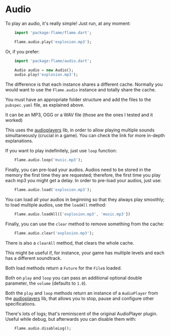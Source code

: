 # Audio

To play an audio, it's really simple! Just run, at any moment:

```dart
    import 'package:flame/flame.dart';

    Flame.audio.play('explosion.mp3');
```

Or, if you prefer:

```dart
    import 'package:flame/audio.dart';

    Audio audio = new Audio();
    audio.play('explosion.mp3');
```

The difference is that each instance shares a different cache. Normally you would want to use the `Flame.audio` instance and totally share the cache.

You must have an appropriate folder structure and add the files to the `pubspec.yaml` file, as explained above.

It can be an MP3, OGG or a WAV file (those are the ones I tested and it worked)

This uses the [audioplayers](https://github.com/luanpotter/audioplayer) lib, in order to allow playing multiple sounds simultaneously (crucial in a game). You can check the link for more in-depth explanations.

If you want to play indefinitely, just use `loop` function:

```dart
    Flame.audio.loop('music.mp3');
```

Finally, you can pre-load your audios. Audios need to be stored in the memory the first time they are requested; therefore, the first time you play each mp3 you might get a delay. In order to pre-load your audios, just use:

```dart
    Flame.audio.load('explosion.mp3');
```

You can load all your audios in beginning so that they always play smoothly; to load multiple audios, use the `loadAll` method:

```dart
    Flame.audio.loadAll(['explosion.mp3', 'music.mp3'])
```

Finally, you can use the `clear` method to remove something from the cache:

```dart
    Flame.audio.clear('explosion.mp3');
```

There is also a `clearAll` method, that clears the whole cache.

This might be useful if, for instance, your game has multiple levels and each has a different soundtrack.

Both load methods return a `Future` for the `File`s loaded.

Both on `play` and `loop` you can pass an additional optional double parameter, the `volume` (defaults to `1.0`).

Both the `play` and `loop` methods return an instance of a `AudioPlayer` from the [audioplayers](https://github.com/luanpotter/audioplayer) lib, that allows you to stop, pause and configure other specifications.

There's lots of logs; that's reminiscent of the original AudioPlayer plugin. Useful while debug, but afterwards you can disable them with:

```dart
    Flame.audio.disableLog();
```